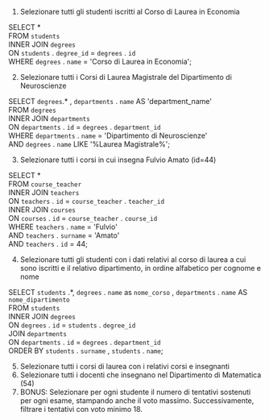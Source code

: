 1. Selezionare tutti gli studenti iscritti al Corso di Laurea in Economia

SELECT \*  
FROM `students`  
INNER JOIN `degrees`  
ON `students` . `degree_id` = `degrees` . `id`  
WHERE `degrees` . `name` = 'Corso di Laurea in Economia';

2. Selezionare tutti i Corsi di Laurea Magistrale del Dipartimento di
   Neuroscienze

SELECT `degrees`.\* , `departments` . `name` AS 'department_name'  
FROM `degrees`  
INNER JOIN `departments`  
ON `departments` . `id` = `degrees` . `department_id`  
WHERE `departments` . `name` = 'Dipartimento di Neuroscienze'  
AND `degrees` . `name` LIKE '%Laurea Magistrale%';

3. Selezionare tutti i corsi in cui insegna Fulvio Amato (id=44)

SELECT \*  
FROM `course_teacher`  
INNER JOIN `teachers`  
ON `teachers` . `id` = `course_teacher` . `teacher_id`  
INNER JOIN `courses`  
ON `courses` . `id` = `course_teacher` . `course_id`  
WHERE `teachers` . `name` = 'Fulvio'  
AND `teachers` . `surname` = 'Amato'  
AND `teachers` . `id` = 44;

4. Selezionare tutti gli studenti con i dati relativi al corso di laurea a cui
   sono iscritti e il relativo dipartimento, in ordine alfabetico per cognome e nome

SELECT `students` .\*, `degrees` . `name` as `nome_corso` , `departments` . `name` AS `nome_dipartimento`  
FROM `students`  
INNER JOIN `degrees`  
ON `degrees` . `id` = `students` . `degree_id`  
JOIN `departments`  
ON `departments` . `id` = `degrees` . `department_id`  
ORDER BY `students` . `surname` , `students` . `name`;

5. Selezionare tutti i corsi di laurea con i relativi corsi e insegnanti
6. Selezionare tutti i docenti che insegnano nel Dipartimento di
   Matematica (54)
7. BONUS: Selezionare per ogni studente il numero di tentativi sostenuti
   per ogni esame, stampando anche il voto massimo. Successivamente,
   filtrare i tentativi con voto minimo 18.
